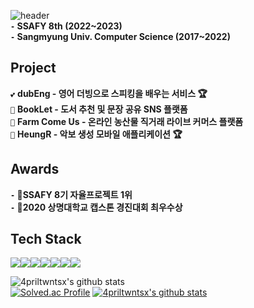 ![header](https://capsule-render.vercel.app/api?type=waving&color=FFE082&text=Hi,&nbsp;There!&nbsp;🖐️&height=200&fontSize=50&fontColor=FFFFFF&width=100)
<br>**`-` SSAFY 8th (2022~2023)**  
**`-` Sangmyung Univ. Computer Science (2017~2022)**    
<!-- [![Hits](https://hits.seeyoufarm.com/api/count/incr/badge.svg?url=https%3A%2F%2Fgithub.com%2FLeeh9%2F&count_bg=%2379C83D&title_bg=%23555555&icon=&icon_color=%23E7E7E7&title=hits&edge_flat=false)](https://hits.seeyoufarm.com)
[![Solved.ac profile](http://mazassumnida.wtf/api/mini/generate_badge?boj=cjg05034)](https://solved.ac/cjg05034) -->
## Project
`💕` **dubEng - 영어 더빙으로 스피킹을 배우는 서비스 🏆**  
`📖` **BookLet - 도서 추천 및 문장 공유 SNS 플랫폼**  
`🥕` **Farm Come Us - 온라인 농산물 직거래 라이브 커머스 플랫폼**  
`🎼` **HeungR -  악보 생성 모바일 애플리케이션 🏆**  

## Awards
**`-` 🥇SSAFY 8기 자율프로젝트 1위**    
**`-` 🥈2020 상명대학교 캡스톤 경진대회 최우수상**    
## Tech Stack 
<img src="https://img.shields.io/badge/java-007396?style=for-the-badge&logo=java&logoColor=white"><img src="https://img.shields.io/badge/springboot-6DB33F?style=for-the-badge&logo=springboot&logoColor=white"><img src="https://img.shields.io/badge/python-3776AB?style=for-the-badge&logo=python&logoColor=white"><img src="https://img.shields.io/badge/fastapi-009688?style=for-the-badge&logo=fastapi&logoColor=white"><img src="https://img.shields.io/badge/mysql-4479A1?style=for-the-badge&logo=mysql&logoColor=white"><img src="https://img.shields.io/badge/redis-DC382D?style=for-the-badge&logo=redis&logoColor=white"><img src="https://img.shields.io/badge/Docker-2496ED?style=for-the-badge&logo=docker&logoColor=white">
</div>

![4priltwntsx's github stats](https://github-readme-stats.vercel.app/api?username=4priltwntsx&show_icons=true&theme=gruvbox)<br>
  [![Solved.ac Profile](http://mazassumnida.wtf/api/v2/generate_badge?boj=cjg05034)](https://solved.ac/cjg05034/) 
[![4priltwntsx's github stats](https://github-readme-stats.vercel.app/api/top-langs/?username=4priltwntsx&show_icons=true&hide_border=true&title_color=004386&icon_color=004386&layout=compact)](https://github.com/4priltwntsx)
